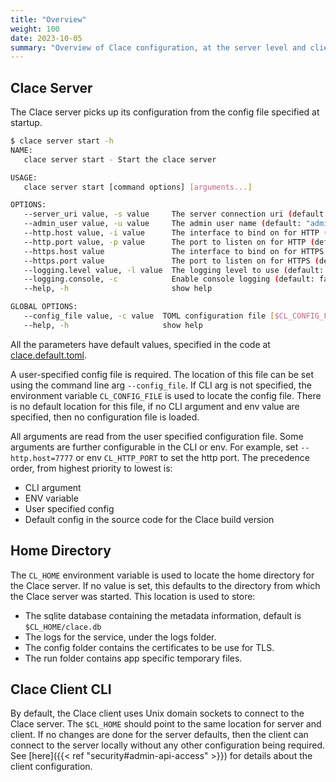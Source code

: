 ```yaml
---
title: "Overview"
weight: 100
date: 2023-10-05
summary: "Overview of Clace configuration, at the server level and client level and the $CL_HOME location for files"
---
```


## Clace Server

The Clace server picks up its configuration from the config file specified at startup.

```bash
$ clace server start -h
NAME:
   clace server start - Start the clace server

USAGE:
   clace server start [command options] [arguments...]

OPTIONS:
   --server_uri value, -s value     The server connection uri (default: "$CL_HOME/run/clace.sock") [$CL_SERVER_URI]
   --admin_user value, -u value     The admin user name (default: "admin") [$CL_ADMIN_USER]
   --http.host value, -i value      The interface to bind on for HTTP (default: "127.0.0.1") [$CL_HTTP_HOST]
   --http.port value, -p value      The port to listen on for HTTP (default: 25222) [$CL_HTTP_PORT]
   --https.host value               The interface to bind on for HTTPS (default: "0.0.0.0") [$CL_HTTPS_HOST]
   --https.port value               The port to listen on for HTTPS (default: 25223) [$CL_HTTPS_PORT]
   --logging.level value, -l value  The logging level to use (default: "INFO") [$CL_LOGGING_LEVEL]
   --logging.console, -c            Enable console logging (default: false) [$CL_LOGGING_CONSOLE]
   --help, -h                       show help

GLOBAL OPTIONS:
   --config_file value, -c value  TOML configuration file [$CL_CONFIG_FILE]
   --help, -h                     show help
```

All the parameters have default values, specified in the code at [clace.default.toml](https://github.com/claceio/clace/blob/main/internal/utils/clace.default.toml).

A user-specified config file is required. The location of this file can be set using the command line arg `--config_file`. If CLI arg is not specified, the environment variable `CL_CONFIG_FILE` is used to locate the config file. There is no default location for this file, if no CLI argument and env value are specified, then no configuration file is loaded.

All arguments are read from the user specified configuration file. Some arguments are further configurable in the CLI or env. For example, set `--http.host=7777` or env `CL_HTTP_PORT` to set the http port. The precedence order, from highest priority to lowest is:

- CLI argument
- ENV variable
- User specified config
- Default config in the source code for the Clace build version

## Home Directory

The `CL_HOME` environment variable is used to locate the home directory for the Clace server. If no value is set, this defaults to the directory from which the Clace server was started. This location is used to store:

- The sqlite database containing the metadata information, default is `$CL_HOME/clace.db`
- The logs for the service, under the logs folder.
- The config folder contains the certificates to be use for TLS.
- The run folder contains app specific temporary files.

## Clace Client CLI

By default, the Clace client uses Unix domain sockets to connect to the Clace server. The `$CL_HOME` should point to the same location for server and client. If no changes are done for the server defaults, then the client can connect to the server locally without any other configuration being required. See [here]({{< ref "security#admin-api-access" >}}) for details about the client configuration.
